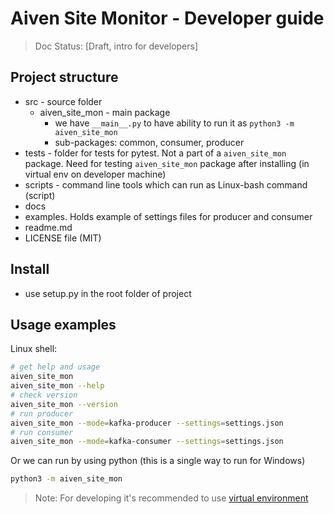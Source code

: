 # Aiven Site Monitor - Developer guide

>  Doc Status: [Draft, intro for developers]

## Project structure

- src - source folder
  - aiven_site_mon - main package
    - we have `__main__.py` to have ability to run it as `python3 -m aiven_site_mon`
    - sub-packages: common, consumer, producer
- tests - folder for tests for pytest. Not a part of a `aiven_site_mon` package. Need for testing `aiven_site_mon` package after installing (in virtual env on developer machine)
- scripts - command line tools which can run as Linux-bash command (script)
- docs
- examples. Holds example of settings files for producer and consumer
- readme.md
- LICENSE file (MIT)

## Install

- use setup.py in the root folder of project

## Usage examples

Linux shell:

```bash
# get help and usage
aiven_site_mon
aiven_site_mon --help
# check version
aiven_site_mon --version
# run producer
aiven_site_mon --mode=kafka-producer --settings=settings.json
# run consumer
aiven_site_mon --mode=kafka-consumer --settings=settings.json
```

Or we can run by using python (this is a single way to run for Windows)

```bash
python3 -m aiven_site_mon
```

>  Note: For developing it's recommended to use [virtual environment](https://packaging.python.org/guides/installing-using-pip-and-virtual-environments/)
